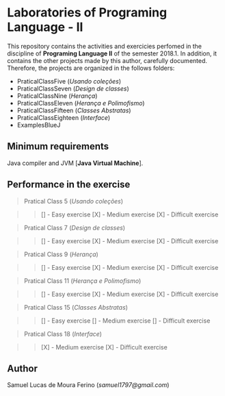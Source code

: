 # Laboratories of Programing Language - II

This repository contains the activities and exercicies perfomed in the discipline of **Programing Language II** 
of the semester 2018.1. In addition, it contains the other projects made by this author,
carefully documented. Therefore, the projects are organized in the follows folders:

- PraticalClassFive		(_Usando coleções_)
- PraticalClassSeven	(_Design de classes_)
- PraticalClassNine		(_Herança_)
- PraticalClassEleven	(_Herança e Polimofismo_)
- PraticalClassFifteen  (_Classes Abstratas_)
- PraticalClassEighteen (_Interface_)
- ExamplesBlueJ

## Minimum requirements

Java compiler and JVM [**Java Virtual Machine**].

## Performance in the exercise


> Pratical Class 5		(_Usando coleções_)

>> [] - Easy exercise
>> [X] - Medium exercise
>> [X] - Difficult exercise

> Pratical Class 7	(_Design de classes_)

>> [] - Easy exercise
>> [X] - Medium exercise
>> [X] - Difficult exercise

> Pratical Class 9		(_Herança_)

>> [] - Easy exercise
>> [X] - Medium exercise
>> [X] - Difficult exercise

> Pratical Class 11	(_Herança e Polimofismo_)

>> [] - Easy exercise
>> [X] - Medium exercise
>> [X] - Difficult exercise

> Pratical Class 15  (_Classes Abstratas_)

>> [] - Easy exercise
>> [] - Medium exercise
>> [] - Difficult exercise

> Pratical Class 18 (_Interface_)

>> [X] - Medium exercise
>> [X] - Difficult exercise




## Author

Samuel Lucas de Moura Ferino (_samuel1797@gmail.com_)

